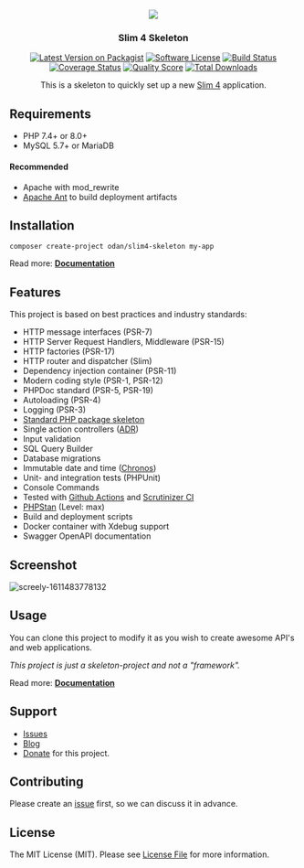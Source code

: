 <h1 align="center">
  <img src="https://user-images.githubusercontent.com/781074/67567104-9fe7d000-f729-11e9-8a2d-0c7286475aac.png">
</h1>

<h3 align="center">Slim 4 Skeleton</h3>

<div align="center">

  [![Latest Version on Packagist](https://img.shields.io/github/release/odan/slim4-skeleton.svg)](https://packagist.org/packages/odan/slim4-skeleton)
  [![Software License](https://img.shields.io/badge/license-MIT-brightgreen.svg)](LICENSE)
  [![Build Status](https://github.com/odan/slim4-skeleton/workflows/build/badge.svg)](https://github.com/odan/slim4-skeleton/actions)
  [![Coverage Status](https://img.shields.io/scrutinizer/coverage/g/odan/slim4-skeleton.svg)](https://scrutinizer-ci.com/g/odan/slim4-skeleton/code-structure)
  [![Quality Score](https://img.shields.io/scrutinizer/quality/g/odan/slim4-skeleton.svg)](https://scrutinizer-ci.com/g/odan/slim4-skeleton/?branch=master)
  [![Total Downloads](https://img.shields.io/packagist/dt/odan/slim4-skeleton.svg)](https://packagist.org/packages/odan/slim4-skeleton/stats)

This is a skeleton to quickly set up a new [Slim 4](https://www.slimframework.com/) application.

</div>

## Requirements

* PHP 7.4+ or 8.0+
* MySQL 5.7+ or MariaDB

#### Recommended

* Apache with mod_rewrite
* [Apache Ant](https://ant.apache.org/bindownload.cgi) to build deployment artifacts

## Installation

```
composer create-project odan/slim4-skeleton my-app
```

Read more: **[Documentation](https://odan.github.io/slim4-skeleton/installation.html)**

## Features

This project is based on best practices and industry standards:

* HTTP message interfaces (PSR-7)
* HTTP Server Request Handlers, Middleware (PSR-15)
* HTTP factories (PSR-17)
* HTTP router and dispatcher (Slim)
* Dependency injection container (PSR-11)
* Modern coding style (PSR-1, PSR-12)
* PHPDoc standard (PSR-5, PSR-19)
* Autoloading (PSR-4)
* Logging (PSR-3)
* [Standard PHP package skeleton](https://github.com/php-pds/skeleton)
* Single action controllers ([ADR](https://github.com/pmjones/adr/blob/master/ADR.md))
* Input validation
* SQL Query Builder
* Database migrations
* Immutable date and time ([Chronos](https://github.com/cakephp/chronos))
* Unit- and integration tests (PHPUnit)
* Console Commands
* Tested with [Github Actions](https://github.com/odan/slim4-skeleton/actions) and [Scrutinizer CI](https://scrutinizer-ci.com/)
* [PHPStan](https://github.com/phpstan/phpstan) (Level: max)
* Build and deployment scripts
* Docker container with Xdebug support
* Swagger OpenAPI documentation

## Screenshot

![screely-1611483778132](https://user-images.githubusercontent.com/781074/105627322-940c2180-5e36-11eb-9941-fa75bb00e4c8.png)

## Usage

You can clone this project to modify it as you wish to create awesome API's and web applications. 

*This project is just a skeleton-project and not a "framework".*

Read more: **[Documentation](https://odan.github.io/slim4-skeleton/installation.html)**

## Support

* [Issues](https://github.com/odan/slim4-skeleton/issues)
* [Blog](https://odan.github.io/)  
* [Donate](https://odan.github.io/donate.html) for this project.

## Contributing

Please create an [issue](https://github.com/odan/slim4-skeleton/issues) first, so we can discuss it in advance.

## License

The MIT License (MIT). Please see [License File](LICENSE) for more information.
